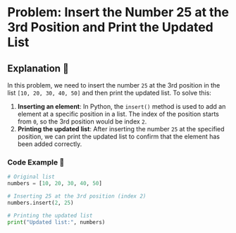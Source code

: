 # Problem: Insert the Number 25 at the 3rd Position and Print the Updated List

## **Explanation** 🧠

In this problem, we need to insert the number `25` at the 3rd position in the list `[10, 20, 30, 40, 50]` and then print the updated list. To solve this:

1. **Inserting an element**: In Python, the `insert()` method is used to add an element at a specific position in a list. The index of the position starts from `0`, so the 3rd position would be index `2`.
2. **Printing the updated list**: After inserting the number `25` at the specified position, we can print the updated list to confirm that the element has been added correctly.

### **Code Example** 📜

```python
# Original list
numbers = [10, 20, 30, 40, 50]

# Inserting 25 at the 3rd position (index 2)
numbers.insert(2, 25)

# Printing the updated list
print("Updated list:", numbers)
